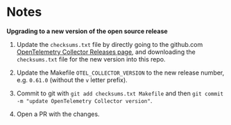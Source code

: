 # Notes

**Upgrading to a new version of the open source release**

1. Update the `checksums.txt` file by directly going to the
github.com [OpenTelemetry Collector Releases
page](https://github.com/open-telemetry/opentelemetry-collector/releases),
and downloading the `checksums.txt` file for the new version into
this repo.

2. Update the Makefile `OTEL_COLLECTOR_VERSION` to the new
release number, e.g. `0.61.0` (without the `v` letter prefix).

3. Commit to git with `git add checksums.txt Makefile` and then `git
commit -m "update OpenTelemetry Collector version"`.

4. Open a PR with the changes.
